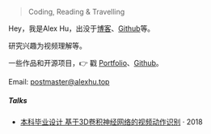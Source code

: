 > Coding, Reading & Travelling  

Hey，我是Alex Hu，出没于[博客](https://blog.alexhu.top/about/)、[Github](http://github.com/AlexHu123)等。

研究兴趣为视频理解等。

一些作品和开源项目，👉 戳 [Portfolio](/portfolio)、[Github](https://github.com/AlexHu123)。 

Email: postmaster@alexhu.top

##### Talks

- [本科毕业设计 基于3D卷积神经网络的视频动作识别][1] · 2018

[1]: https://github.com/USTC-Video-Understanding/I3D_Finetune
